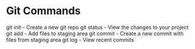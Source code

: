 # Git Commands

git init - Create a new git repo
git status - View the changes to your project
git add - Add files to staging area
git commit - Create a new commit with files from staging area
git log - View recent commits